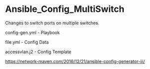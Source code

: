 # Ansible_Config_MultiSwitch
Changes to switch ports on multiple switches.

config-gen.yml - Playbook

file.yml - Config Data

accessvlan.j2 - Config Template

https://network-maven.com/2016/12/21/ansible-config-generator-iii/
